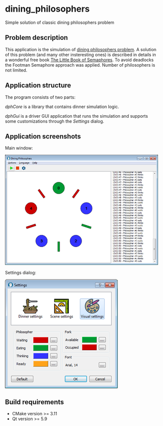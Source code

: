# dining_philosophers
Simple solution of classic dining philosophers problem

## Problem description
This application is the simulation of [dining philosophers problem](https://en.wikipedia.org/wiki/Dining_philosophers_problem). A solution of this problem (and many other insteresting ones) is described in details in a wonderful free book [The Little Book of Semaphores](http://greenteapress.com/wp/semaphores/). To avoid deadlocks the Footman Semaphore approach was applied. Number of philosophers is not limited.

## Application structure
The program consists of two parts:

*dphCore* is a library that contains dinner simulation logic.

*dphGui* is a driver GUI application that runs the simulation and supports some customizations through the *Settings* dialog. 

## Application screenshots
Main window:

![main window](https://github.com/ivzhuravlev/dining_philosophers/blob/master/screenshots/main_window.png "Main window")

Settings dialog:

![settings dialog](https://github.com/ivzhuravlev/dining_philosophers/blob/master/screenshots/settings.png "Settings dialog")

## Build requirements
- CMake version >= 3.11
- Qt version >= 5.9
